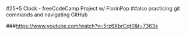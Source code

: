#25+5 Clock - freeCodeCamp Project w/ FlorinPop
##also practicing git commands and navigating GitHub

###https://www.youtube.com/watch?v=5rz6XbrCqt0&t=7363s
